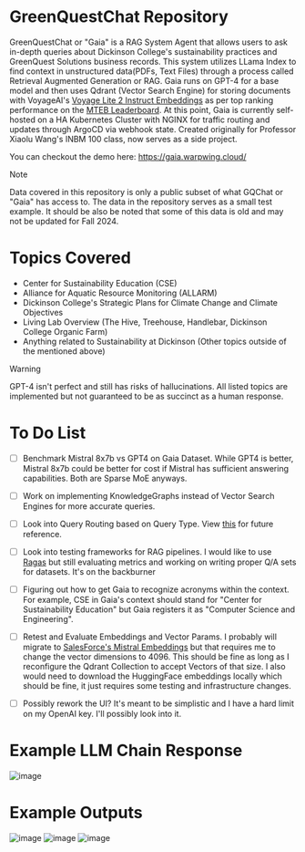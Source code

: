 # GreenQuestChat Repository
GreenQuestChat or "Gaia" is a RAG System Agent that allows users to ask in-depth queries about Dickinson College's sustainability practices and GreenQuest Solutions business records. This system utilizes LLama Index to find context in unstructured data(PDFs, Text Files) through a process called Retrieval Augmented Generation or RAG. Gaia runs on GPT-4 for a base model and then uses Qdrant (Vector Search Engine) for storing documents with VoyageAI's [Voyage Lite 2 Instruct Embeddings](https://docs.voyageai.com/embeddings/) as per top ranking performance on the [MTEB Leaderboard](https://huggingface.co/spaces/mteb/leaderboard). At this point, Gaia is currently self-hosted on a HA Kubernetes Cluster with NGINX for traffic routing and updates through ArgoCD via webhook state. Created originally for Professor Xiaolu Wang's INBM 100 class, now serves as a side project.

You can checkout the demo here: https://gaia.warpwing.cloud/

> [!NOTE]  
> Data covered in this repository is only a public subset of what GQChat or "Gaia" has access to. The data in the repository serves as a small test example. It should be also be noted that some of this data is old and may not be updated for Fall 2024.

# Topics Covered 
- Center for Sustainability Education (CSE)
- Alliance for Aquatic Resource Monitoring (ALLARM)
- Dickinson College's Strategic Plans for Climate Change and Climate Objectives 
- Living Lab Overview (The Hive, Treehouse, Handlebar, Dickinson College Organic Farm)
- Anything related to Sustainability at Dickinson (Other topics outside of the mentioned above)
> [!WARNING]  
> GPT-4 isn't perfect and still has risks of hallucinations. All listed topics are implemented but not guaranteed to be as succinct as a human response.

# To Do List 
- [ ] Benchmark Mistral 8x7b vs GPT4 on Gaia Dataset. While GPT4 is better, Mistral 8x7b could be better for cost if Mistral has sufficient answering capabilities. Both are Sparse MoE anyways.
- [ ] Work on implementing KnowledgeGraphs instead of Vector Search Engines for more accurate queries.
- [ ] Look into Query Routing based on Query Type. View [this](https://docs.llamaindex.ai/en/stable/examples/query_engine/RouterQueryEngine.html#) for future reference.
- [ ] Look into testing frameworks for RAG pipelines. I would like to use [Ragas](https://docs.ragas.io/en/stable/index.html) but still evaluating metrics and working on writing proper Q/A sets for datasets. It's on the backburner
- [ ] Figuring out how to get Gaia to recognize acronyms within the context. For example, CSE in Gaia's context should stand for "Center for Sustainability Education" but Gaia registers it as "Computer Science and Engineering".
- [ ] Retest and Evaluate Embeddings and Vector Params. I probably will migrate to [SalesForce's Mistral Embeddings](https://huggingface.co/Salesforce/SFR-Embedding-Mistral) but that requires me to change the vector dimensions to 4096. This should be fine as long as I reconfigure the Qdrant Collection to accept Vectors of that size. I also would need to download the HuggingFace embeddings locally which should be fine, it just requires some testing and infrastructure changes.
- [ ] Possibly rework the UI? It's meant to be simplistic and I have a hard limit on my OpenAI key. I'll possibly look into it.
  


# Example LLM Chain Response
![image](https://github.com/WarpWing/GreenQuestChat/assets/28925758/1fcd5ca6-c42b-4770-bf98-ec53d6b57979)

# Example Outputs
![image](https://github.com/WarpWing/GreenQuestChat/assets/28925758/878bb681-7c01-450a-9cc6-c9c8d1addb52)
![image](https://github.com/WarpWing/GreenQuestChat/assets/28925758/ee2cccd3-4a98-467b-a773-9f8258b03fb5)
![image](https://github.com/WarpWing/GreenQuestChat/assets/28925758/25502bbf-a117-4d4a-af0d-04e783473ae1)



